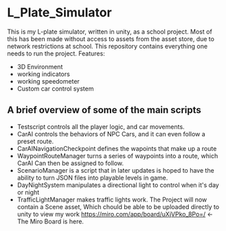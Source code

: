 # L_Plate_Simulator
This is my L-plate simulator, written in unity, as a school project. Most of this has been made without access to assets from the asset store, due to network restrictions at school. This repository contains everything one needs to run the project.
Features:
- 3D Environment
- working indicators
- working speedometer
- Custom car control system
## A brief overview of some of the main scripts
- Testscript controls all the player logic, and car movements.
- CarAI controls the behaviors of NPC Cars, and it can even follow a preset route.
- CarAINavigationCheckpoint defines the wapoints that make up a route
- WaypointRouteManager turns a series of waypoints into a route, which CarAI Can then be assigned to follow.
- ScenarioManager is a script that in later updates is hoped to have the ability to turn JSON files into playable levels in game.
- DayNightSystem manipulates a directional light to control when it's day or night
- TrafficLightManager makes traffic lights work.
The Project will now contain a Scene asset, Which chould be able to be uploaded directly to unity to view my work
https://miro.com/app/board/uXjVPko_8Po=/ <- The Miro Board is here. 

